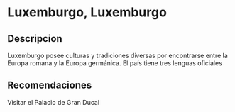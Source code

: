 # Luxemburgo, Luxemburgo

## Descripcion 

Luxemburgo posee culturas y tradiciones diversas por 
encontrarse entre la Europa romana y la Europa germánica. 
El país tiene tres lenguas oficiales

## Recomendaciones 

Visitar el Palacio de Gran Ducal


 
